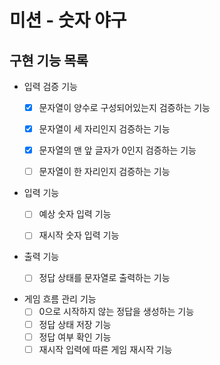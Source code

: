 # 미션 - 숫자 야구

## 구현 기능 목록

- 입력 검증 기능
  - [X] 문자열이 양수로 구성되어있는지 검증하는 기능
  - [X] 문자열이 세 자리인지 검증하는 기능
  - [X] 문자열의 맨 앞 글자가 0인지 검증하는 기능
  - [ ] 문자열이 한 자리인지 검증하는 기능


- 입력 기능
  - [ ] 예상 숫자 입력 기능
  - [ ] 재시작 숫자 입력 기능
  

- 출력 기능
  - [ ] 정답 상태를 문자열로 출력하는 기능


- 게임 흐름 관리 기능
  - [ ] 0으로 시작하지 않는 정답을 생성하는 기능
  - [ ] 정답 상태 저장 기능
  - [ ] 정답 여부 확인 기능
  - [ ] 재시작 입력에 따른 게임 재시작 기능

